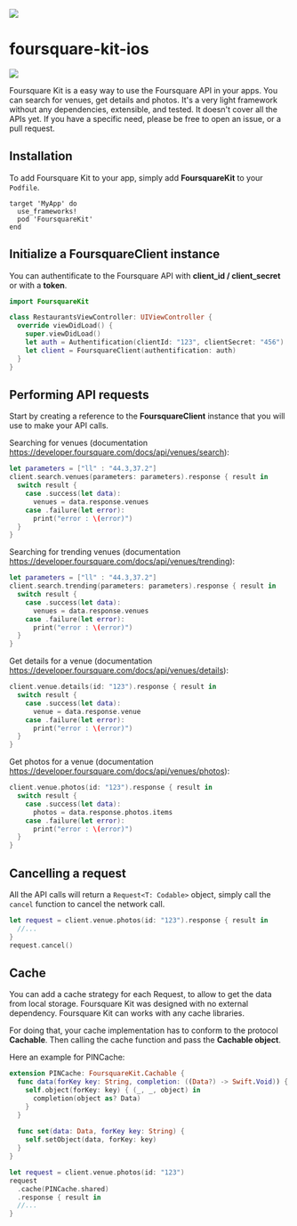 ![](https://pbs.twimg.com/media/CEKwK7HUIAAxuF1.png)

# foursquare-kit-ios

![](https://www.bitrise.io/app/0cf816feba3589af.svg?token=ayNjto69DKgym6_Hy8vDDg)

Foursquare Kit is a easy way to use the Foursquare API in your apps. You can search for venues, get details and photos.
It's a very light framework without any dependencies, extensible, and tested. It doesn't cover all the APIs yet. If you have a specific need, please be free to open an issue, or a pull request.

## Installation

To add Foursquare Kit to your app, simply add **FoursquareKit** to your ```Podfile```.

```
target 'MyApp' do
  use_frameworks!
  pod 'FoursquareKit'
end
```

## Initialize a FoursquareClient instance

You can authentificate to the Foursquare API with **client_id / client_secret** or with a **token**.

```Swift
import FoursquareKit

class RestaurantsViewController: UIViewController {
  override viewDidLoad() {
    super.viewDidLoad()
    let auth = Authentification(clientId: "123", clientSecret: "456")
    let client = FoursquareClient(authentification: auth)
  }
}
```

## Performing API requests

Start by creating a reference to the **FoursquareClient** instance that you will use to make your API calls.

Searching for venues (documentation https://developer.foursquare.com/docs/api/venues/search):
```Swift
let parameters = ["ll" : "44.3,37.2"]
client.search.venues(parameters: parameters).response { result in
  switch result {
    case .success(let data):
      venues = data.response.venues
    case .failure(let error):
      print("error : \(error)")
  }
}
```

Searching for trending venues (documentation https://developer.foursquare.com/docs/api/venues/trending):
```Swift
let parameters = ["ll" : "44.3,37.2"]
client.search.trending(parameters: parameters).response { result in
  switch result {
    case .success(let data):
      venues = data.response.venues
    case .failure(let error):
      print("error : \(error)")
  }
}
```

Get details for a venue (documentation https://developer.foursquare.com/docs/api/venues/details):
```Swift
client.venue.details(id: "123").response { result in
  switch result {
    case .success(let data):
      venue = data.response.venue
    case .failure(let error):
      print("error : \(error)")
  }
}
```

Get photos for a venue (documentation https://developer.foursquare.com/docs/api/venues/photos):
```Swift
client.venue.photos(id: "123").response { result in
  switch result {
    case .success(let data):
      photos = data.response.photos.items
    case .failure(let error):
      print("error : \(error)")
  }
}
```

## Cancelling a request

All the API calls will return a ```Request<T: Codable>``` object, simply call the ```cancel``` function to cancel the network call.
```Swift
let request = client.venue.photos(id: "123").response { result in
  //...
}
request.cancel()
```

## Cache

You can add a cache strategy for each Request, to allow to get the data from local storage.
Foursquare Kit was designed with no external dependency. Foursquare Kit can works with any cache libraries.

For doing that, your cache implementation has to conform to the protocol **Cachable**.
Then calling the cache function and pass the **Cachable object**.

Here an example for PINCache:
```Swift
extension PINCache: FoursquareKit.Cachable {
  func data(forKey key: String, completion: ((Data?) -> Swift.Void)) {
    self.object(forKey: key) { (_, _, object) in
      completion(object as? Data)
    }
  }
  
  func set(data: Data, forKey key: String) {
    self.setObject(data, forKey: key)
  }
}

let request = client.venue.photos(id: "123")
request
  .cache(PINCache.shared)
  .response { result in
  //...
}

```
